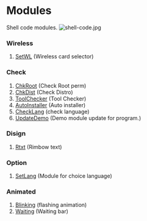 # Modules
Shell code modules.
![shell-code.jpg](https://github.com/KURO-CODE/Modules/blob/master/shell-code.jpg)

### Wireless
1. [SetWL](https://github.com/KURO-CODE/Modules/tree/master/Wireless/Setwl) (Wireless card selector)

### Check
1. [ChkRoot](https://github.com/KURO-CODE/Modules/tree/master/Check/Session) (Check Root perm)
2. [ChkDist](https://github.com/KURO-CODE/Modules/tree/master/Check/Distro) (Check Distro)
3. [ToolChecker](https://github.com/KURO-CODE/Modules/blob/master/Check/Tool/Toolckecker.sh) (Tool Checker)
4. [AutoInstaller](https://github.com/KURO-CODE/Modules/blob/master/Check/Tool/AutoInstaller.sh) (Auto installer)
5. [CheckLang](https://github.com/KURO-CODE/Modules/blob/master/Check/Tool/CheckLang.sh) (check language)
6. [UpdateDemo](https://github.com/KURO-CODE/UpdateDemo) (Demo module update for program.)

### Disign
1. [Rtxt](https://github.com/KURO-CODE/Modules/tree/master/Disign/Colors/Rtxt) (Rimbow text)

### Option
1. [SetLang](https://github.com/KURO-CODE/Modules/blob/master/SetLang/Setlang.sh) (Module for choice language)

### Animated
1. [Blinking](https://github.com/KURO-CODE/Shell-Modules/blob/master/Animated/Blinking.sh) (flashing animation)
2. [Waiting](https://github.com/KURO-CODE/Shell-Modules/blob/master/Animated/Waiting.sh) (Waiting bar)
